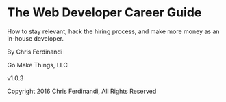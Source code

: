 
# The Web Developer Career Guide
How to stay relevant, hack the hiring process, and make more money as an in-house developer.

By Chris Ferdinandi

Go Make Things, LLC

v1.0.3

Copyright 2016 Chris Ferdinandi, All Rights Reserved
